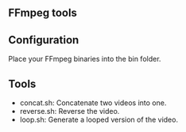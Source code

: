 FFmpeg tools
---

## Configuration

Place your FFmpeg binaries into the bin folder.

## Tools

- concat.sh: Concatenate two videos into one.
- reverse.sh: Reverse the video.
- loop.sh: Generate a looped version of the video.
